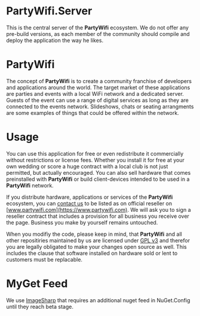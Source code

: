 PartyWifi.Server
=============

This is the central server of the **PartyWifi** ecosystem. We do not offer any pre-build versions, as each member of the community should compile and deploy the application the way he likes.

# PartyWifi
The concept of **PartyWifi** is to create a community franchise of developers and applications around the world. The target market of these applications are parties and events with a local WiFi network and a dedicated server. Guests of the event can use a range of digital services as long as they are connected to the events network. Slideshows, chats or seating arrangments are some examples of things that could be offered within the network.

# Usage
You can use this application for free or even redistribute it commercially without restrictions or license fees. Whether you install it for free at your own wedding or score a huge contract with a local club is not just permitted, but actually encouraged. You can also sell hardware that comes preinstalled with **PartyWifi** or build client-devices intended to be used in a **PartyWifi** network.

If you distribute hardware, applications or services of the **PartyWifi** ecosystem, you can [contact us](mailto:reseller@partywifi.com) to be listed as on official reseller on [www.partywifi.com](https://www.partywifi.com). We will ask you to sign a reseller contract that includes a provision for all business you receive over the page. Business you make by yourself remains untouched.

When you modifiy the code, please keep in mind, that **PartyWifi** and all other repositiries maintained by us are licensed under [GPL v3](blob/master/LICENSE) and therefor you are legally obligated to make your changes open source as well. This includes the clause that software installed on hardware sold or lent to customers must be replacable. 

# MyGet Feed
We use [ImageSharp](https://github.com/JimBobSquarePants/ImageSharp) that requires an additional nuget feed in NuGet.Config until they reach beta stage.
